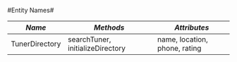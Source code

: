 #Entity Names#

| *Name* | *Methods* | *Attributes* |
|----|----|----|
|TunerDirectory| searchTuner, initializeDirectory | name, location, phone, rating|